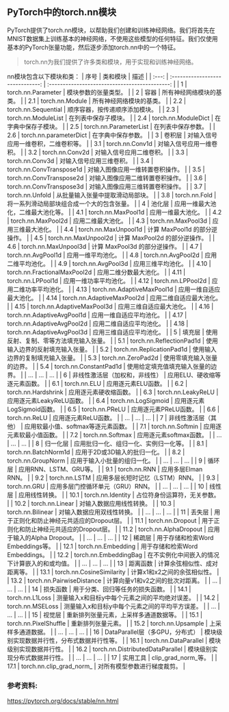 ## PyTorch中的torch.nn模块

PyTorch提供了torch.nn模块，以帮助我们创建和训练神经网络。我们将首先在MNIST数据集上训练基本的神经网络，不使用这些模型的任何特征。我们仅使用基本的PyTorch张量功能，然后逐步添加torch.nn中的一个特征。

>torch.nn为我们提供了许多类和模块，用于实现和训练神经网络。

nn模块包含以下模块和类：
| 序号  |             类和模块             |                      描述                      |
| :---: | :------------------------------: | :--------------------------------------------: |
|   1   |        torch.nn.Parameter        |              模块参数的张量类型。              |
|   2   |               容器               |            所有神经网络模块的基类。            |
|  2.1  |         torch.nn.Module          |            所有神经网络模块的基类。            |
|  2.2  |       torch.nn.Sequential        |         顺序容器，按传递顺序添加模块。         |
|  2.3  |       torch.nn.ModuleList        |              在列表中保存子模块。              |
|  2.4  |       torch.nn.ModuleDict        |              在字典中保存子模块。              |
|  2.5  |      torch.nn.ParameterList      |               在列表中保存参数。               |
|  2.6  |      torch.nn.parameterDict      |               在字典中保存参数。               |
|   3   |              卷积层              |      对输入信号应用一维卷积，二维卷积等。      |
|  3.1  |         torch.nn.Conv1d          |            对输入信号应用一维卷积。            |
|  3.2  |         torch.nn.Conv2d          |            对输入信号应用二维卷积。            |
|  3.3  |         torch.nn.Conv3d          |            对输入信号应用三维卷积。            |
|  3.4  |     torch.nn.ConvTranspose1d     |        对输入图像应用一维转置卷积操作。        |
|  3.5  |     torch.nn.ConvTranspose2d     |        对输入图像应用二维转置卷积操作。        |
|  3.6  |     torch.nn.ConvTranspose3d     |        对输入图像应用三维转置卷积操作。        |
|  3.7  |         torch.nn.Unfold          |        从批量输入张量中提取滑动局部块。        |
|  3.8  |          torch.nn.Fold           |   将一系列滑动局部块组合成一个大的包含张量。   |
|   4   |              池化层              |       应用一维最大池化，二维最大池化等。       |
|  4.1  |        torch.nn.MaxPool1d        |               应用一维最大池化。               |
|  4.2  |        torch.nn.MaxPool2d        |               应用二维最大池化。               |
|  4.3  |        torch.nn.MaxPool3d        |               应用三维最大池化。               |
|  4.4  |       torch.nn.MaxUnpool1d       |         计算 MaxPool1d 的部分逆操作。          |
|  4.5  |       torch.nn.MaxUnpool2d       |         计算 MaxPool2d 的部分逆操作。          |
|  4.6  |       torch.nn.MaxUnpool3d       |         计算 MaxPool3d 的部分逆操作。          |
|  4.7  |        torch.nn.AvgPool1d        |               应用一维平均池化。               |
|  4.8  |        torch.nn.AvgPool2d        |               应用二维平均池化。               |
|  4.9  |        torch.nn.AvgPool3d        |               应用三维平均池化。               |
| 4.10  |   torch.nn.FractionalMaxPool2d   |             应用二维分数最大池化。             |
| 4.11  |        torch.nn.LPPool1d         |             应用一维功率平均池化。             |
| 4.12  |        torch.nn.LPPool2d         |             应用二维功率平均池化。             |
| 4.13  |    torch.nn.AdaptiveMaxPool1d    |            应用一维自适应最大池化。            |
| 4.14  |    torch.nn.AdaptiveMaxPool2d    |            应用二维自适应最大池化。            |
| 4.15  |    torch.nn.AdaptiveMaxPool3d    |            应用三维自适应最大池化。            |
| 4.16  |    torch.nn.AdaptiveAvgPool1d    |            应用一维自适应平均池化。            |
| 4.17  |    torch.nn.AdaptiveAvgPool2d    |            应用二维自适应平均池化。            |
| 4.18  |    torch.nn.AdaptiveAvgPool3d    |            应用三维自适应平均池化。            |
|   5   |              填充层              |     使用反射、复制、零等方法填充输入张量。     |
|  5.1  |     torch.nn.ReflectionPad1d     |        使用输入边界的反射填充输入张量。        |
|  5.2  |    torch.nn.ReplicationPad1d     |        使用输入边界的复制填充输入张量。        |
|  5.3  |        torch.nn.ZeroPad2d        |           使用零填充输入张量的边界。           |
|  5.4  |      torch.nn.ConstantPad1d      |       使用给定填充值填充输入张量的边界。       |
|  ...  |               ...                |                      ...                       |
|   6   |  非线性激活层（加权和，非线性）  |         应用ELU、硬收缩等逐元素函数。          |
|  6.1  |           torch.nn.ELU           |              应用逐元素ELU函数。               |
|  6.2  |       torch.nn.Hardshrink        |             应用逐元素硬收缩函数。             |
|  6.3  |        torch.nn.LeakyReLU        |           应用逐元素LeakyReLU函数。            |
|  6.4  |       torch.nn.LogSigmoid        |           应用逐元素LogSigmoid函数。           |
|  6.5  |          torch.nn.PReLU          |             应用逐元素PReLU函数。              |
|  6.6  |          torch.nn.ReLU           |              应用逐元素ReLU函数。              |
|  ...  |               ...                |                      ...                       |
|   7   |       非线性激活层（其他）       |      应用软最小值、softmax等逐元素函数。       |
|  7.1  |         torch.nn.Softmin         |            应用逐元素软最小值函数。            |
|  7.2  |         torch.nn.Softmax         |            应用逐元素softmax函数。             |
|  ...  |               ...                |                      ...                       |
|   8   |             归一化层             |     应用批归一化、组归一化、实例归一化等。     |
|  8.1  |       torch.nn.BatchNorm1d       |          应用于2D或3D输入的批归一化。          |
|  8.2  |        torch.nn.GroupNorm        |          应用于输入小批量的组归一化。          |
|  ...  |               ...                |                      ...                       |
|   9   |              循环层              |             应用RNN、LSTM、GRU等。             |
|  9.1  |           torch.nn.RNN           |              应用多层Elman RNN。               |
|  9.2  |          torch.nn.LSTM           |        应用多层长短时记忆（LSTM）RNN。         |
|  9.3  |           torch.nn.GRU           |        应用多层门控循环单元（GRU）RNN。        |
|  ...  |               ...                |                      ...                       |
|  10   |              线性层              |                 应用线性转换。                 |
| 10.1  |        torch.nn.Identity         |          占位符身份运算符，无关参数。          |
| 10.2  |         torch.nn.Linear          |            对输入数据应用线性转换。            |
| 10.3  |        torch.nn.Bilinear         |           对输入数据应用双线性转换。           |
|  ...  |               ...                |                      ...                       |
|  11   |              丢失层              |   用于正则化和防止神经元共适应的Dropout层。    |
| 11.1  |         torch.nn.Dropout         |   用于正则化和防止神经元共适应的Dropout层。    |
| 11.2  |      torch.nn.AlphaDropout       |          应用于输入的Alpha Dropout。           |
|  ...  |               ...                |                      ...                       |
|  12   |              稀疏层              |       用于存储和检索Word Embeddings等。        |
| 12.1  |        torch.nn.Embedding        |        用于存储和检索Word Embeddings。         |
| 12.2  |      torch.nn.EmbeddingBag       | 在不实例化中间嵌入的情况下计算嵌入的和或均值。 |
|  ...  |               ...                |                      ...                       |
|  13   |             距离函数             |          计算余弦相似性、成对距离等。          |
| 13.1  |    torch.nn.CosineSimilarity     |          计算x1和x2之间的余弦相似性。          |
| 13.2  |    torch.nn.PairwiseDistance     |        计算向量v1和v2之间的批次对距离。        |
|  ...  |               ...                |                      ...                       |
|  14   |             损失函数             |        用于分类、回归等任务的损失函数。        |
| 14.1  |         torch.nn.L1Loss          | 测量输入x和目标y中每个元素之间的平均绝对误差。 |
| 14.2  |         torch.nn.MSELoss         | 测量输入x和目标y中每个元素之间的平均平方误差。 |
|  ...  |               ...                |                      ...                       |
|  15   |              视觉层              |     重新排列张量元素，上采样多通道数据等。     |
| 15.1  |      torch.nn.PixelShuffle       |               重新排列张量元素。               |
| 15.2  |        torch.nn.Upsample         |               上采样多通道数据。               |
|  ...  |               ...                |                      ...                       |
|  16   | DataParallel层（多GPU，分布式）  |  模块级别实现数据并行性，分布式数据并行性等。  |
| 16.1  |      torch.nn.DataParallel       |            模块级别实现数据并行性。            |
| 16.2  | torch.nn.DistributedDataParallel |         模块级别实现分布式数据并行性。         |
|  ...  |               ...                |                      ...                       |
|  17   |             实用工具             |              clip_grad_norm_等。               |
| 17.1  |     torch.nn.clip_grad_norm_     |          对所有模型参数进行梯度裁剪。          |

### 参考资料:
https://pytorch.org/docs/stable/nn.html
